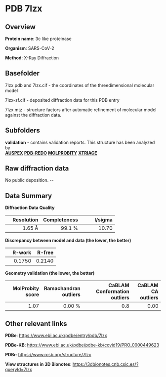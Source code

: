 # PDB 7lzx

## Overview

**Protein name**: 3c like proteinase

**Organism**: SARS-CoV-2

**Method**: X-Ray Diffraction



## Basefolder

7lzx.pdb and 7lzx.cif - the coordinates of the threedimensional molecular model

7lzx-sf.cif - deposited diffraction data for this PDB entry

7lzx.mtz - structure factors after automatic refinement of molecular model against the diffraction data.

## Subfolders





**validation** - contains validation reports. This structure has been analyzed by <br>[**AUSPEX**](https://github.com/thorn-lab/coronavirus_structural_task_force/tree/master/pdb/3c_like_proteinase/SARS-CoV-2/7lzx/validation/auspex) [**PDB-REDO**](https://github.com/thorn-lab/coronavirus_structural_task_force/tree/master/pdb/3c_like_proteinase/SARS-CoV-2/7lzx/validation/pdb-redo) [**MOLPROBITY**](https://github.com/thorn-lab/coronavirus_structural_task_force/tree/master/pdb/3c_like_proteinase/SARS-CoV-2/7lzx/validation/molprobity) [**XTRIAGE**](https://github.com/thorn-lab/coronavirus_structural_task_force/blob/master/pdb/3c_like_proteinase/SARS-CoV-2/7lzx/validation/Xtriage_output.log)   



## Raw diffraction data

No public deposition. --<br> 

## Data Summary
**Diffraction Data Quality**

|   | Resolution | Completeness| I/sigma |
|---|-------------:|----------------:|--------------:|
|   |1.65 Å|99.1  %|<img width=50/>10.70|

**Discrepancy between model and data (the lower, the better)**

|   | **R-work**| **R-free**   
|---|-------------:|----------------:|           
||  0.1750|  0.2140|

**Geometry validation (the lower, the better)**

|   |**MolProbity<br>score**| **Ramachandran<br>outliers** | **CaBLAM<br>Conformation outliers** | **CaBLAM<br>CA outliers** |
|---|-------------:|----------------:|----------------:|----------------:|
||  1.07|  0.00 %|0.8|0.00|

 

 



## Other relevant links 
**PDBe**:  https://www.ebi.ac.uk/pdbe/entry/pdb/7lzx

**PDBe-KB**: https://www.ebi.ac.uk/pdbe/pdbe-kb/covid19/PRO_0000449623 
 
**PDBr**: https://www.rcsb.org/structure/7lzx 

**View structures in 3D Bionotes**: https://3dbionotes.cnb.csic.es/?queryId=7lzx

